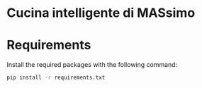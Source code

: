 # Cucina intelligente di MASsimo
# Requirements
Install the required packages with the following command:
```bash
pip install -r requirements.txt
```
